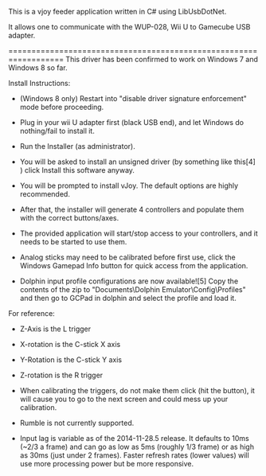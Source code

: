 This is a vjoy feeder application written in C# using LibUsbDotNet. 

It allows one to communicate with the WUP-028, Wii U to Gamecube USB adapter.

==================================================================
This driver has been confirmed to work on Windows 7 and Windows 8 so far.

Install Instructions:

-   (Windows 8 only) Restart into "disable driver signature enforcement" mode before proceeding.

-   Plug in your wii U adapter first (black USB end), and let Windows do nothing/fail to install it.

-   Run the Installer (as administrator).

-   You will be asked to install an unsigned driver (by something like this[4] ) click Install this software anyway.

-   You will be prompted to install vJoy. The default options are highly recommended.

-   After that, the installer will generate 4 controllers and populate them with the correct buttons/axes.

-   The provided application will start/stop access to your controllers, and it needs to be started to use them.

-   Analog sticks may need to be calibrated before first use, click the Windows Gamepad Info button for quick access from the application.

-   Dolphin input profile configurations are now available![5] Copy the contents of the zip to "Documents\Dolphin Emulator\Config\Profiles" and then go to GCPad in dolphin and select the profile and load it.

For reference:

*   Z-Axis is the L trigger

*   X-rotation is the C-stick X axis

*   Y-Rotation is the C-stick Y axis

*   Z-rotation is the R trigger

*   When calibrating the triggers, do not make them click (hit the button), it will cause you to go to the next screen and could mess up your calibration.

*   Rumble is not currently supported.

*   Input lag is variable as of the 2014-11-28.5 release. It defaults to 10ms (~2/3 a frame) and can go as low as 5ms (roughly 1/3 frame) or as high as 30ms (just under 2 frames). Faster refresh rates (lower values) will use more processing power but be more responsive.
